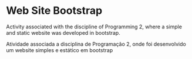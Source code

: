 # Web Site Bootstrap
Activity associated with the discipline of Programming 2, where a simple and static website was developed in bootstrap.

Atividade associada a disciplina de Programação 2, onde foi desenvolvido um website simples e estático em bootstrap

